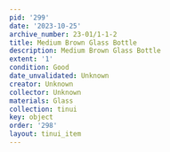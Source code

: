 ```yaml
---
pid: '299'
date: '2023-10-25'
archive_number: 23-01/1-1-2
title: Medium Brown Glass Bottle
description: Medium Brown Glass Bottle
extent: '1'
condition: Good
date_unvalidated: Unknown
creator: Unknown
collector: Unknown
materials: Glass
collection: tinui
key: object
order: '298'
layout: tinui_item
---
```

